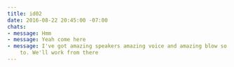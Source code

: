 ```yaml
---
title: id02
date: 2016-08-22 20:45:00 -07:00
chats:
- message: Hmm
- message: Yeah come here
- message: I've got amazing speakers amazing voice and amazing blow so no reason not
    to. We'll work from there
---
```


